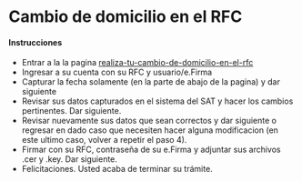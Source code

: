 # Cambio de domicilio en el RFC

#### Instrucciones

+ Entrar a la la pagina <a href="https://www.sat.gob.mx/tramites/30357/realiza-tu-cambio-de-domicilio-en-el-rfc" target="_blank">realiza-tu-cambio-de-domicilio-en-el-rfc</a>
+ Ingresar a su cuenta con su RFC y usuario/e.Firma
+ Capturar la fecha solamente (en la parte de abajo de la pagina) y dar siguiente
+ Revisar sus datos capturados en el sistema del SAT y hacer los cambios pertinentes. Dar siguiente.
+ Revisar nuevamente sus datos que sean correctos y dar siguiente o regresar en dado caso que necesiten hacer alguna modificacion (en este ultimo caso, volver a repetir el paso 4).
+ Firmar con su RFC, contraseña de su e.Firma y adjuntar sus archivos .cer y .key. Dar siguiente.
+ Felicitaciones. Usted acaba de terminar su trámite.
